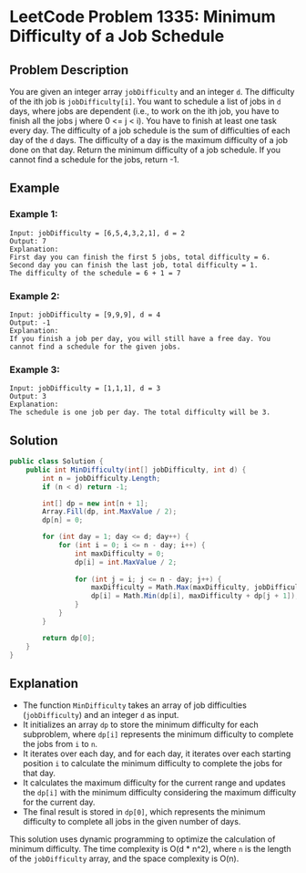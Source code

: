 
# LeetCode Problem 1335: Minimum Difficulty of a Job Schedule

## Problem Description

You are given an integer array `jobDifficulty` and an integer `d`. The difficulty of the ith job is `jobDifficulty[i]`. You want to schedule a list of jobs in `d` days, where jobs are dependent (i.e., to work on the ith job, you have to finish all the jobs j where 0 <= j < i). You have to finish at least one task every day. The difficulty of a job schedule is the sum of difficulties of each day of the `d` days. The difficulty of a day is the maximum difficulty of a job done on that day. Return the minimum difficulty of a job schedule. If you cannot find a schedule for the jobs, return -1.

## Example

### Example 1:

```
Input: jobDifficulty = [6,5,4,3,2,1], d = 2
Output: 7
Explanation: 
First day you can finish the first 5 jobs, total difficulty = 6. 
Second day you can finish the last job, total difficulty = 1.
The difficulty of the schedule = 6 + 1 = 7

```

### Example 2:

```
Input: jobDifficulty = [9,9,9], d = 4
Output: -1
Explanation: 
If you finish a job per day, you will still have a free day. You cannot find a schedule for the given jobs.

```

### Example 3:

```
Input: jobDifficulty = [1,1,1], d = 3
Output: 3
Explanation: 
The schedule is one job per day. The total difficulty will be 3.

```

## Solution

```csharp
public class Solution {
    public int MinDifficulty(int[] jobDifficulty, int d) {
        int n = jobDifficulty.Length;
        if (n < d) return -1;

        int[] dp = new int[n + 1];
        Array.Fill(dp, int.MaxValue / 2);
        dp[n] = 0;

        for (int day = 1; day <= d; day++) {
            for (int i = 0; i <= n - day; i++) {
                int maxDifficulty = 0;
                dp[i] = int.MaxValue / 2;
                
                for (int j = i; j <= n - day; j++) {
                    maxDifficulty = Math.Max(maxDifficulty, jobDifficulty[j]);
                    dp[i] = Math.Min(dp[i], maxDifficulty + dp[j + 1]);
                }
            }
        }

        return dp[0];
    }
}
```

## Explanation

- The function `MinDifficulty` takes an array of job difficulties (`jobDifficulty`) and an integer `d` as input.
- It initializes an array `dp` to store the minimum difficulty for each subproblem, where `dp[i]` represents the minimum difficulty to complete the jobs from `i` to `n`.
- It iterates over each day, and for each day, it iterates over each starting position `i` to calculate the minimum difficulty to complete the jobs for that day.
- It calculates the maximum difficulty for the current range and updates the `dp[i]` with the minimum difficulty considering the maximum difficulty for the current day.
- The final result is stored in `dp[0]`, which represents the minimum difficulty to complete all jobs in the given number of days.

This solution uses dynamic programming to optimize the calculation of minimum difficulty. The time complexity is O(d * n^2), where `n` is the length of the `jobDifficulty` array, and the space complexity is O(n).
